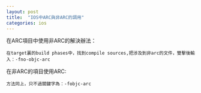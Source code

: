 ```yaml
---
layout: post
title:  "IOS中ARC與非ARC的調用"
categories: ios
---
```



在ARC項目中使用非ARC的解決辦法：

    在target裏的build phases中，找到compile sources,把涉及到非arc的文件，雙擊後輸入：-fno-objc-arc
    
在非ARC的項目使用ARC:

    方法同上，只不過關鍵字為：-fobjc-arc
